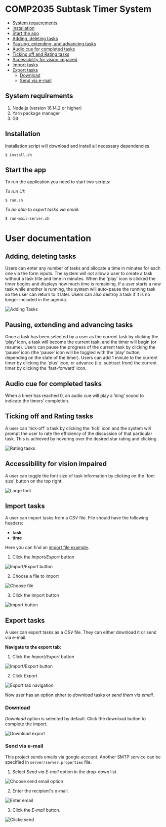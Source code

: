 # COMP2035 Subtask Timer System

- [System requerements](#system-requerements)
- [Installation](#installation)
- [Start the app](#start-the-app)
- [Adding, deleting tasks](#adding-deleting-tasks)
- [Pausing, extending, and advancing tasks](#pausing-extending-and-advancing-tasks)
- [Audio cue for completed tasks](#audio-cue-for-completed-tasks)
- [Ticking off and Rating tasks](#ticking-off-and-rating-tasks)
- [Accessibility for vision impaired](#accessibility-for-vision-impaired)
- [Import tasks](#import-tasks)
- [Export tasks](#export-tasks)
    - [Download](#download)
    - [Send via e-mail](#send-via-e-mail)


## System requirements

1. Node.js (version 16.14.2 or higher)
2. Yarn package manager
3. Git

## Installation

Installation script will download and install all necessary dependencies.

    $ install.sh

## Start the app

To run the application you need to start two scripts:

_To run UI:_

    $ run.sh

_To be able to export tasks via email:_

    $ run-mail-server.sh

# User documentation

## Adding, deleting tasks

Users can enter any number of tasks and allocate a time in minutes for each one via the form inputs. The system will not allow a user to create a task without a task title and time in minutes. When the 'play' icon is clicked the timer begins and displays how much time is remaining. If a user starts a new task while another is running, the system will auto-pause the running task so the user can return to it later.  Users can also destroy a task if it is no longer included in the agenda.

![Adding Tasks](img/tasks.png)

## Pausing, extending and advancing tasks

Once a task has been selected by a user as the current task by clicking the ‘play’ icon, a task will become the current task, and the timer will begin (or resume). Users can pause the progress of the current task by clicking the ‘pause’ icon (the ‘pause’ icon will be toggled with the ‘play’ button, depending on the state of the timer). Users can add 1 minute to the current timer by clicking the ‘plus’ icon, or advance (i.e. subtract from) the current timer by clicking the ‘fast-forward’ icon.

## Audio cue for completed tasks

When a timer has reached 0, an audio cue will play a ‘ding’ sound to indicate the timers’ completion.

## Ticking off and Rating tasks

A user can ‘tick-off’ a task by clicking the 'tick' icon and the system will prompt the user to rate the efficiency of the discussion of that particular task. This is achieved by hovering over the desired star rating and clicking.

![Rating tasks](img/rating.png)

## Accessibility for vision impaired

A user can toggle the font size of task information by clicking on the 'font size' button on the top right.

![Large font](img/large-font.png)

## Import tasks

A user can import tasks from a _CSV_ file.
File should have the following headers:

- **task**
- **time**

Here you can find an [import file example](file-examples/import_example.csv).

1. Click the _Import/Export_ button

![Import/Export button](img/import-export-button.png)

2. Choose a file to import

![Choose file](img/import-tab-choose-file.png)

3. Click the import button

![Import button](img/import-tab-import-button.png)

## Export tasks

A user can export tasks as a _CSV_ file. They can either download it or send via e-mail.

**Navigate to the export tab:**

1. Click the _Import/Export_ button

![Import/Export button](img/import-export-button.png)

2. Click _Export_

![Export tab navigation](img/export-tab-navigation.png)

Now user has an option either to _download_ tasks or _send them via email_.

### Download

_Download_ option is selected by default. Click the download button to complete the import.

![Download export](img/export-download.png)

### Send via e-mail

This project sends emails via google account. Another SMTP service can be specified in `server/server.properties` file.

1. Select _Send via E-mail_ option in the drop-down list.

![Choose send email option](img/choose-send-email-option.png)

2. Enter the recipient's e-mail.

![Enter email](img/recipient-email.png)

3. Click the _E-mail_ button.

![Clicke send](img/export-email-button.png)
